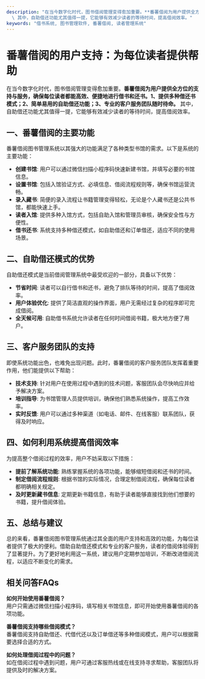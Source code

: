 ```yaml
---
description: "在当今数字化时代，图书借阅管理变得愈加重要。**番薯借阅为用户提供全方位的支持与服务，确保每位读者都能高效、便捷地进行借书和还书。1、提供多种借还书模式；2、简单易用的自助借还功能；3、专业的客户服务团队随时待命。**\
  \ 其中，自助借还功能尤其值得一提，它能够有效减少读者的等待时间，提高借阅效率。"
keywords: "借书系统, 图书管理软件, 番薯借阅, 读者管理系统"
---
```

# 番薯借阅的用户支持：为每位读者提供帮助

在当今数字化时代，图书借阅管理变得愈加重要。**番薯借阅为用户提供全方位的支持与服务，确保每位读者都能高效、便捷地进行借书和还书。1、提供多种借还书模式；2、简单易用的自助借还功能；3、专业的客户服务团队随时待命。** 其中，自助借还功能尤其值得一提，它能够有效减少读者的等待时间，提高借阅效率。

## **一、番薯借阅的主要功能**

番薯借阅图书管理系统以其强大的功能满足了各种类型书馆的需求。以下是系统的主要功能：

- **创建书馆**: 用户可以通过微信扫描小程序码快速新建书馆，并填写必要的书馆信息。
- **设置书馆**: 包括入馆验证方式、必填信息、借阅流程规则等，确保书馆运营流畅。
- **录入藏书**: 简便的录入流程让书籍管理变得轻松，无论是个人藏书还是公共书馆，都能快速上手。
- **读者入馆**: 提供多种入馆方式，包括自助入馆和管理员审核，确保安全性与方便性。
- **借书还书**: 系统支持多种借还模式，如自助借还和订单借还，适应不同的使用场景。

## **二、自助借还模式的优势**

自助借还模式是当前借阅管理系统中最受欢迎的一部分，具备以下优势：

- **节省时间**: 读者可以自行借书和还书，避免了排队等待的时间，提高了借阅效率。
- **用户体验优化**: 提供了简洁直观的操作界面，用户无需经过复杂的程序即可完成借阅。
- **全天候可用**: 自助借书系统允许读者在任何时间借阅书籍，极大地方便了用户。

## **三、客户服务团队的支持**

即使系统功能出色，也难免出现问题。此时，番薯借阅的客户服务团队发挥着重要作用，他们能提供以下帮助：

- **技术支持**: 针对用户在使用过程中遇到的技术问题，客服团队会尽快响应并给予解决方案。
- **培训指导**: 为书馆管理人员提供培训，确保他们熟悉系统操作，提高工作效率。
- **实时反馈**: 用户可以通过多种渠道（如电话、邮件、在线客服）联系团队，获得及时响应。

## **四、如何利用系统提高借阅效率**

为提高整个借阅过程的效率，用户不妨采取以下措施：

- **提前了解系统功能**: 熟练掌握系统的各项功能，能够缩短借阅和还书的时间。
- **制定借阅流程规则**: 根据书馆的实际情况，合理定制借阅流程，确保每位读者都明确相关规定。
- **及时更新藏书信息**: 定期更新书籍信息，有助于读者能够直接找到他们想要的书籍，提升借阅体验。

## **五、总结与建议**

总的来看，番薯借阅图书管理系统通过其全面的用户支持和高效的功能，为每位读者提供了极大的便利。借助自助借还模式和专业的客户服务，读者的借阅体验得到了显著提升。为了更好地利用这一系统，建议用户定期参加培训，不断改进借阅流程，以适应不断变化的需求。

## **相关问答FAQs**

**如何开始使用番薯借阅？**  
用户只需通过微信扫描小程序码，填写相关书馆信息，即可开始使用番薯借阅的各项功能。 

**番薯借阅支持哪些借阅模式？**  
番薯借阅支持自助借还、代借代还以及订单借还等多种借阅模式，用户可以根据需要选择合适的方式。 

**如何处理借阅过程中的问题？**  
如在借阅过程中遇到问题，用户可通过客服热线或在线支持寻求帮助，客服团队将提供及时的解决方案。
